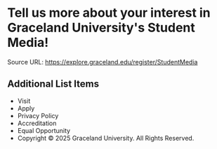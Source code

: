 # Tell us more about your interest in Graceland University's Student Media!

Source URL: https://explore.graceland.edu/register/StudentMedia


## Additional List Items

- Visit
- Apply
- Privacy Policy
- Accreditation
- Equal Opportunity
- Copyright © 2025 Graceland University. All Rights Reserved.

